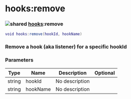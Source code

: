 # hooks:remove

### ![shared](../../home/hooks/.gitbook/assets/shared.png) [hooks](../../home/hooks/home/hooks/):remove

```lua
void hooks:remove(hookId, hookName)
```

### Remove a hook (aka listener) for a specific hookId

### Parameters

| Type   | Name     | Description    | Optional |
| ------ | -------- | -------------- | -------: |
| string | hookId   | No description |          |
| string | hookName | No description |          |
